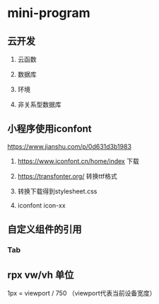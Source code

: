 # mini-program

## 云开发

1. 云函数

2. 数据库

3. 环境

4. 非关系型数据库

## 小程序使用iconfont

https://www.jianshu.com/p/0d631d3b1983

1. https://www.iconfont.cn/home/index 下载

2. https://transfonter.org/ 转换ttf格式

3. 转换下载得到stylesheet.css

4. iconfont icon-xx

## 自定义组件的引用

### Tab

## rpx vw/vh 单位

1px = viewport / 750 （viewport代表当前设备宽度）
